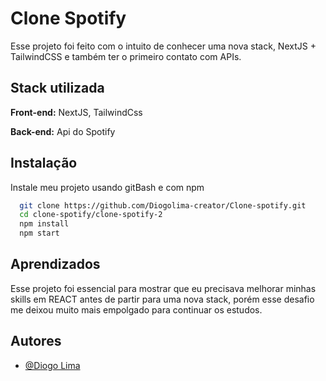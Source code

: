 
# Clone Spotify

Esse projeto foi feito com o intuito de conhecer uma nova stack, NextJS + TailwindCSS e também ter o primeiro contato com APIs.
## Stack utilizada

**Front-end:** NextJS, TailwindCss

**Back-end:** Api do Spotify


## Instalação

Instale meu projeto usando gitBash e com npm

```bash
  git clone https://github.com/Diogolima-creator/Clone-spotify.git
  cd clone-spotify/clone-spotify-2
  npm install
  npm start
```
    
## Aprendizados

Esse projeto foi essencial para mostrar que eu precisava melhorar minhas skills em REACT antes de partir para uma nova stack, porém esse desafio me deixou muito mais empolgado para continuar os estudos.
## Autores

- [@Diogo Lima](https://github.com/Diogolima-creator)
